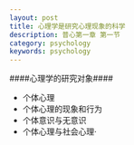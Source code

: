 ```yaml
---
layout: post
title: 心理学是研究心理现象的科学
description: 普心第一章 第一节
category: psychology
keywords: psychology 
---
```


####心理学的研究对象####

* 个体心理
* 个体心理的现象和行为
* 个体意识与无意识
* 个体心理与社会心理·


